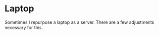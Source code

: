 # Laptop

Sometimes I repurpose a laptop as a server. There are a few
adjustments necessary for this.
